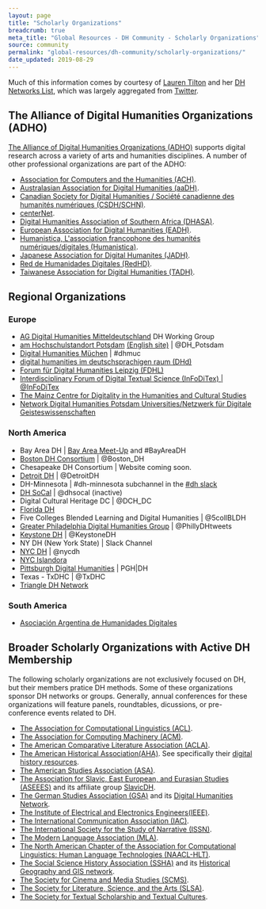 ```yaml
---
layout: page
title: "Scholarly Organizations"
breadcrumb: true
meta_title: "Global Resources - DH Community - Scholarly Organizations"
source: community
permalink: "global-resources/dh-community/scholarly-organizations/"
date_updated: 2019-08-29
---
```


Much of this information comes by courtesy of [Lauren Tilton](http://laurentilton.com/) and her [DH Networks List](https://docs.google.com/document/d/17-GfKU0qE6nq78Yk0_1rp8j5_yQZLUcF4Bwy_8-kK6I/edit#), which was largely aggregated from [Twitter](https://twitter.com/nolauren/status/1130130743668203521). 

 
## The Alliance of Digital Humanities Organizations (ADHO)

[The Alliance of Digital Humanities Organizations (ADHO)](https://adho.org/) supports digital research across a variety of arts and humanities disciplines. A number of other professional organizations are part of the ADHO:
  -  [Association for Computers and the Humanities (ACH)](http://ach.org/).
  -  [Australasian Association for Digital Humanities (aaDH)](https://aa-dh.org/).
  -  [Canadian Society for Digital Humanities / Société canadienne des humanités numériques (CSDH/SCHN)](http://csdh-schn.org/).
  -  [centerNet](http://dhcenternet.org/).
  -  [Digital Humanities Association of Southern Africa (DHASA)](http://digitalhumanities.org.za/).
  -  [European Association for Digital Humanities (EADH)](http://eadh.org/).
  -  [Humanistica, L'association francophone des humanités numériques/digitales (Humanistica)](http://www.humanisti.ca/).
  -  [Japanese Association for Digital Humanites (JADH)](https://www.jadh.org/).
  -  [Red de Humanidades Digitales (RedHD)](http://www.humanidadesdigitales.net/).
  -  [Taiwanese Association for Digital Humanities (TADH)](http://tadh.org.tw/en/).
  

## Regional Organizations

### Europe

 -  [AG Digital Humanities Mitteldeutschland](https://www.saw-leipzig.de/de/ueber-die-akademie/arbeitsgruppen/ag-digital-humanities-mitteldeutschland) DH Working Group
 -  [am Hochschulstandort Potsdam](https://www.saw-leipzig.de/de/ueber-die-akademie/arbeitsgruppen/ag-digital-humanities-mitteldeutschland) [(English site)](https://www.uni-potsdam.de/en/digital-humanities.html) \| @DH_Potsdam
 -  [Digital Humanities Müchen](https://dhmuc.hypotheses.org/) \| #dhmuc
 -  [digital humanities im deutschsprachigen raum (DHd)](http://dig-hum.de/)
 -  [Forum für Digital Humanities Leipzig (FDHL)](https://t.co/VMwUjqtHhN)
 -  [Interdisciplinary Forum of Digital Textual Science (InFoDiTex)  \| @InFoDiTex](https://t.co/ADDyWb1teO)
 -  [The Mainz Centre for Digitality in the Humanities and Cultural Studies](https://mainzed.org/en/)
 -  [Network Digital Humanities Potsdam Universities/Netzwerk für Digitale Geisteswissenschaften](https://www.uni-potsdam.de/de/digital-humanities.html)

### North America

 -  Bay Area DH \| [Bay Area Meet-Up](https://t.co/iX8BHF1K2a) and #BayAreaDH
 -  [Boston DH Consortium](http://bostondh.org/) \| @Boston_DH
 -  Chesapeake DH Consortium \| Website coming soon.
 -  [Detroit DH](detroitdh.org) \| @DetroitDH
 -  DH-Minnesota \| #dh-minnesota subchannel in the [#dh slack](https://digitalhumanities.slack.com/) 
 -  [DH SoCal](http://dhsocal.blogspot.com/) \| @dhsocal (inactive)
 -  Digital Cultural Heritage DC \| @DCH_DC
 -  [Florida DH](https://fldh.org/)
 -  Five Colleges Blended Learning and Digital Humanities \| @5collBLDH
 -  [Greater Philadelphia Digital Humanities Group](https://groups.google.com/forum/#!forum/phillydigitalhumanities) \| @PhillyDHtweets
 -  [Keystone DH](http://keystonedh.network/2018/) \| @KeystoneDH
 -  NY DH (New York State) \| Slack Channel 
 -  [NYC DH](https://nycdh.org/) \| @nycdh
 -  [NYC Islandora](https://github.com/rnaughtonwk/NYCIslandora)
 -  [Pittsburgh Digital Humanities](http://pghdh.net/) \| PGH\|DH
 -  Texas - TxDHC \| @TxDHC
 -  [Triangle DH Network](http://triangledh.org/)

### South America

 -  [Asociación Argentina de Humanidades Digitales](aahd.net.ar)

## Broader Scholarly Organizations with Active DH Membership

The following scholarly organizations are not exclusively focused on DH, but their members pratice DH methods. Some of these organizations sponsor DH networks or groups. Generally, annual conferences for these organizations will feature panels, roundtables, dicussions, or pre-conference events related to DH.
 -  [The Association for Computational Linguistics (ACL)](https://www.aclweb.org/portal/).
 -  [The Association for Computing Machinery (ACM)](https://www.acm.org/).
 -  [The American Comparative Literature Association (ACLA)](https://www.acla.org/annual-meeting).
 -  [The American Historical Association(AHA)](https://www.historians.org/). See specifically their [digital history resources](https://www.historians.org/teaching-and-learning/digital-history-resources).
 -  [The American Studies Association (ASA)](https://theasa.net/).
 -  [The Association for Slavic, East European, and Eurasian Studies (ASEEES)](https://www.aseees.org/convention) and its affiliate group [SlavicDH](https://slavicdh.aseees.hcommons.org/).
 -  [The German Studies Association (GSA)](https://www.thegsa.org/) and its [Digital Humanities Network](https://hsprojects.mit.edu/dhnetwork/).
 -  [The Institute of Electrical and Electronics Engineers(IEEE)](https://www.ieee.org/).
 -  [The International Communication Association (IAC)](https://www.icahdq.org/).
 -  [The International Society for the Study of Narrative (ISSN)](http://narrative.georgetown.edu/).
 -  [The Modern Language Association (MLA)](https://www.mla.org/).
 -  [The North American Chapter of the Association for Computational Linguistics: Human Language Technologies (NAACL-HLT)](https://naacl2019.org/).
 -  [The Social Science History Association (SSHA)](https://ssha.org/) and its [Historical Geography and GIS network](https://ssha.org/networks/geography/).
 -  [The Society for Cinema and Media Studies (SCMS)](https://www.cmstudies.org/).
 -  [The Society for Literature, Science, and the Arts (SLSA)](https://www.litsciarts.org/).
 -  [The Society for Textual Scholarship and Textual Cultures](https://textualsociety.org).
